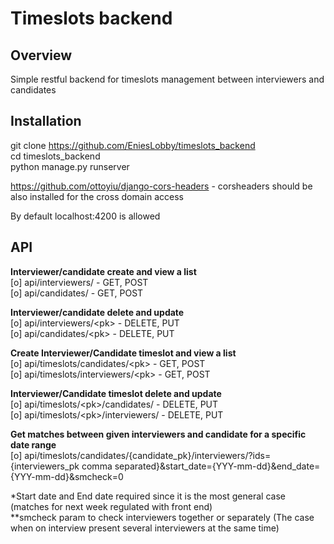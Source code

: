 # Timeslots backend
## Overview
Simple restful backend for timeslots management between interviewers and candidates  

## Installation
git clone https://github.com/EniesLobby/timeslots_backend  
cd timeslots_backend  
python manage.py runserver  
  
https://github.com/ottoyiu/django-cors-headers - corsheaders should be also installed for the cross domain access  
  
By default localhost:4200 is allowed  


## API

<b>Interviewer/candidate create and view a list</b>  
[o] api/interviewers/ - GET, POST  
[o] api/candidates/ - GET, POST  
  
<b>Interviewer/candidate delete and update</b>  
[o] api/interviewers/\<pk\> - DELETE, PUT  
[o] api/candidates/\<pk\> - DELETE, PUT  
  
<b>Create Interviewer/Candidate timeslot and view a list</b>  
[o] api/timeslots/candidates/\<pk\> - GET, POST  
[o] api/timeslots/interviewers/\<pk\> - GET, POST    

<b>Interviewer/Candidate timeslot delete and update</b>  
[o] api/timeslots/\<pk\>/candidates/ - DELETE, PUT  
[o] api/timeslots/\<pk\>/interviewers/ - DELETE, PUT  
  
<b>Get matches between given interviewers and candidate for a specific date range</b>  
[o] api/timeslots/candidates/{candidate_pk}/interviewers/?ids={interviewers_pk comma separated}&start_date={YYY-mm-dd}&end_date={YYY-mm-dd}&smcheck=0 

*Start date and End date required since it is the most general case (matches for next week regulated with front end)  
**smcheck param to check interviewers together or separately (The case when on interview present several interviewers at the same time)  
